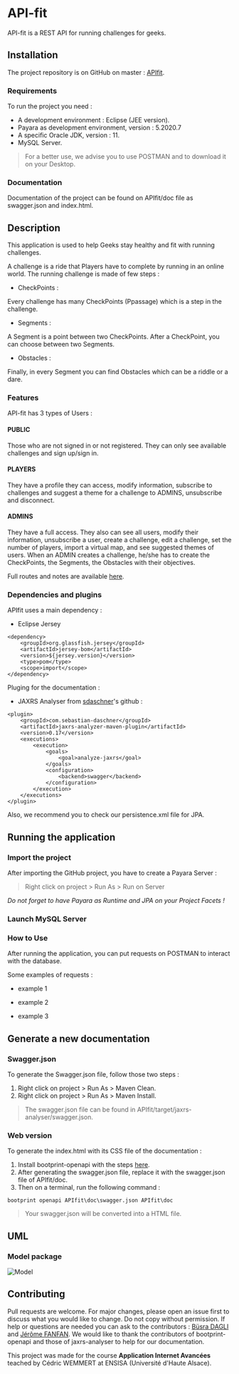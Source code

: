 # API-fit

API-fit is a REST API for running challenges for geeks.

## Installation

The project repository is on GitHub on master : [APIfit](#https://github.com/J3ffx/API-fit/tree/master/APIfit).

### Requirements

To run the project you need :

- A development environment : Eclipse (JEE version).
- Payara as development environment, version : 5.2020.7
- A specific Oracle JDK, version : 11.
- MySQL Server.

> For a better use, we advise you to use POSTMAN and to download it on your Desktop.

### Documentation

Documentation of the project can be found on APIfit/doc file as swagger.json and index.html.

## Description

This application is used to help Geeks stay healthy and fit with running challenges.

A challenge is a ride that Players have to complete by running in an online world.
The running challenge is made of few steps :

- CheckPoints :

Every challenge has many CheckPoints (Ppassage) which is a step in the challenge.

- Segments :

A Segment is a point between two CheckPoints. After a CheckPoint, you can choose between two Segments.

- Obstacles :

Finally, in every Segment you can find Obstacles which can be a riddle or a dare.

### Features

API-fit has 3 types of Users :

#### PUBLIC

Those who are not signed in or not registered. They can only see available challenges and sign up/sign in.

#### PLAYERS

They have a profile they can access, modify information, subscribe to challenges and suggest a theme for a challenge to ADMINS, unsubscribe and disconnect.

#### ADMINS

They have a full access. They also can see all users, modify their information, unsubscribe a user, create a challenge, edit a challenge, set the number of players, import a virtual map, and see suggested themes of users.
When an ADMIN creates a challenge, he/she has to create the CheckPoints, the Segments, the Obstacles with their objectives.

Full routes and notes are available [here](#https://docs.google.com/document/d/1VyX63MnN7kr6DBpVu9fcWI3ou-p1KMbhRigDm-1UQCs/edit).

### Dependencies and plugins

APIfit uses a main dependency :

- Eclipse Jersey
```
<dependency>
    <groupId>org.glassfish.jersey</groupId>
    <artifactId>jersey-bom</artifactId>
    <version>${jersey.version}</version>
    <type>pom</type>
    <scope>import</scope>
</dependency>

```
Pluging for the documentation :

- JAXRS Analyser from [sdaschner](#https://github.com/sdaschner/jaxrs-analyzer)'s github :

```
<plugin>
    <groupId>com.sebastian-daschner</groupId>
    <artifactId>jaxrs-analyzer-maven-plugin</artifactId>
    <version>0.17</version>
    <executions>
        <execution>
            <goals>
                <goal>analyze-jaxrs</goal>
            </goals>
            <configuration>
                <backend>swagger</backend>
            </configuration>
        </execution>
    </executions>
</plugin>
```
Also, we recommend you to check our persistence.xml file for JPA.

## Running the application

### Import the project 

After importing the GitHub project, you have to create a Payara Server :

> Right click on project > Run As > Run on Server

*Do not forget to have Payara as Runtime and JPA on your Project Facets !*

### Launch MySQL Server

### How to Use

After running the application, you can put requests on POSTMAN to interact with the database.

Some examples of requests : 

* example 1

* example 2
* example 3

## Generate a new documentation

### Swagger.json

To generate the Swagger.json file, follow those two steps :

1. Right click on project > Run As > Maven Clean.
2. Right click on project > Run As > Maven Install.

> The swagger.json file can be found in APIfit/target/jaxrs-analyser/swagger.json.

### Web version

To generate the index.html with its CSS file of the documentation :

1. Install bootprint-openapi with the steps [here](#https://github.com/bootprint/bootprint-openapi).
2. After generating the swagger.json file, replace it with the swagger.json file of APIfit/doc.
3. Then on a terminal, run the following command :
```
bootprint openapi APIfit\doc\swagger.json APIfit\doc

```
> Your swagger.json will be converted into a HTML file.

## UML

### Model package 

![Model](#https://github.com/J3ffx/API-fit/blob/main/PackageModel.jpg?raw=true)


## Contributing
Pull requests are welcome. For major changes, please open an issue first to discuss what you would like to change.
Do not copy without permission. If help or questions are needed you can ask to the contributors : [Büsra DAGLI](#https://github.com/BusraDagli) and [Jérôme FANFAN](#https://github.com/J3ffx).
We would like to thank the contributors of bootprint-openapi and those of jaxrs-analyser to help for our documentation.


This project was made for the course **Application Internet Avancées** teached by Cédric WEMMERT at ENSISA (Université d'Haute Alsace).
